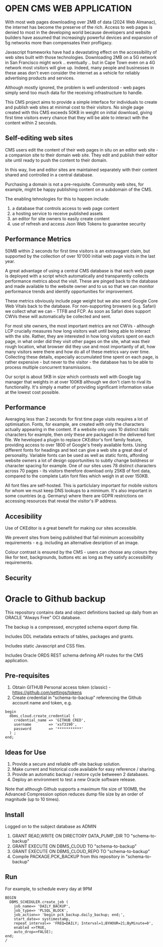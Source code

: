 # OPEN CMS WEB APPLICATION
With most web pages downloading over 2MB of data (2024 Web Almanac), the internet has become the preserve of the rich. Access to web pages is denied to most in the developing world because developers and website builders have assumed that increasingly powerful devices and expansion of 5g networks more than compensates their profligacy.

Javascript frameworks have had a devastating effect on the accessibility of web sites built with those technologies. Downloading 2MB on a 5G network in San Francisco might work .. eventually .. but in Cape Town even on a 4G network most visitors will give up. Indeed, many people and businesses in these aeas don't even consider the internet as a vehicle for reliably advertising products and services. 

Although mostly ignored, the problem is well understood - web pages simply send too much data for the receiving infrastructure to handle.

This CMS project aims to provide a simple interface for individuals to create and publish web sites at minimal cost to their visitors. No single page created with this CMS exceeds 50KB in weight on initial download, giving first time visitors every chance that they will be able to interact with the content within 2 seconds. 

## Self-editing web sites
CMS users edit the content of their web pages in situ on an editor web site - a companion site to their domain web site. They edit and publish their editor site until ready to push the content to their domain. 

In this way, live and editor sites are maintained separately with their content shared and controlled in a central database. 

Purchasing a domain is not a pre-requisite. Community web sites, for example, might be happy publishing content on a subdomain of the CMS. 

The enabling tehnologies for this to happen include:

1. a database that controls access to web page content
2. a hosting service to receive published assets
3. an editor for site owners to easily create content
4. use of refresh and access Json Web Tokens to guarantee security

## Performance Metrics
50MB within 2 seconds for first time visitors is an extravagant claim, but supported by the collection of over 10'000 initial web page visits in the last year.

A great advantage of using a central CMS database is that each web page is deployed with a script which automatically and transparently collects performance metrics about the visit. These are pinged back to the database and made available to the website owner and to us so that we can monitor performance trends and identify opportunities for improvement.

These metrics obviously include page weight but we also send Google Core Web Vitals back to the database. For non-supporting browsers (e.g. Safari) we collect what we can - TTFB and FCP. As soon as Safari does support CWVs these will automatically be collected and sent.

For most site owners, the most important metrics are not CWVs - although LCP crucially measures how long visitors wait until being able to interact with the site. Rather, they are interested in how long visitors spent on each page, in what order did they visit other pages on the site, what was their rough location, what browser did they use and most importantly of all, how many visitors were there and how do all of these metrics vary over time. Collecting these details, especially accumulated time spent on each page, is rather expensive - but never to the visitor - the database has to be able to process multiple concurrent transmissions.

Our script is about 5KB in size which contrasts well with Google tag manager that weights in at over 100KB although we don't clam to rival its functionality. It's simply a matter of providing significant information value at the lowest cost possible.

## Performance
Averaging less than 2 seconds for first time page visits requires a lot of optimisation. Fonts, for example, are created with only the characters actually appearing in the content. If a website only uses 10 distinct italic characters for example, then only these are packaged in the delivered font file. We heveloped a plugin to replace CKEditor's font family feature, providing access to over 1800 of Google's freely available fonts. Using different fonts for headings and text can give a web site a great deal of personality. Variable fonts can be used as well as static fonts, affording website owners a lot of design opportunities to subtly change boldness or character spacing for example. One of our sites uses 78 distinct characters across 70 pages - its visitors therefore download only 25KB of font data, compared to the complete Latin font files which weigh in at over 150KB.

All font files are self-hosted. This is particlulary important for mobile visitors for whom we must keep DNS lookups to a minimum. It's also important in some countries (e.g. Germany) where there are GDPR restrictions on accessing resources that reveal the visitor's IP address.

## Accesibility
Use of CKEditor is a great benefit for making our sites accessible. 

We prevent sites from being published that fail minimum accessibility requirements - e.g. including an alternative desription of an image.

Colour contrast is ensured by the CMS - users can choose any colours they like for text, backgrounds, buttons etc as long as they satisfy accessibility requirements.

## Security


# Oracle to Github backup
This repository contains data and object definitions backed up daily from an ORACLE "Always Free" OCI database.

The backup is a compressed, encrypted schema export dump file.

Includes DDL metadata extracts of tables, packages and grants.

Includes static Javascript and CSS files.

Includes Oracle ORDS REST schema defining API routes for the CMS application.

## Pre-requisites
1. Obtain GITHUB Personal access token (classic) - https://github.com/settings/tokens
2. Create credential in "schema-to-backup" referencing the Github account name and token, e.g.

```
begin
  dbms_cloud.create_credential (
    credential_name => 'GITHUB_CRED',
    username        => 'xsf3190',
    password        => '***********'
  ) ;
end;
```
   
## Ideas for Use
1. Provide a secure and reliable off-site backup solution. 
2. Make current and historical code available for easy reference / sharing.
3. Provide an automatic backup / restore cycle betweeen 2 databases.
4. Deploy an environment to test a new Oracle software release.

Note that although Github supports a maximum file size of 100MB, the Advanced Compression option reduces dump file size by an order of magnitude (up to 10 times).

## Install
Logged on to the subject database as ADMIN
1. GRANT READ,WRITE ON DIRECTORY DATA_PUMP_DIR TO "schema-to-backup"
2. GRANT EXECUTE ON DBMS_CLOUD TO "schema-to-backup"
3. GRANT EXECUTE ON DBMS_CLOUD_REPO TO "schema-to-backup"
4. Compile PACKAGE.PCK_BACKUP from this repository in "schema-to-backup"

## Run
For example, to schedule every day at 9PM
```
BEGIN
  DBMS_SCHEDULER.create_job (
    job_name=> 'DAILY_BACKUP',
    job_type=> 'PLSQL_BLOCK',
    job_action=> 'begin pck_backup.daily_backup; end;',
    start_date=> systimestamp,
    repeat_interval=> 'FREQ=DAILY; Interval=1;BYHOUR=21;ByMinute=0',
    enabled =>TRUE,
    auto_drop=>FALSE);
end;
/
```
